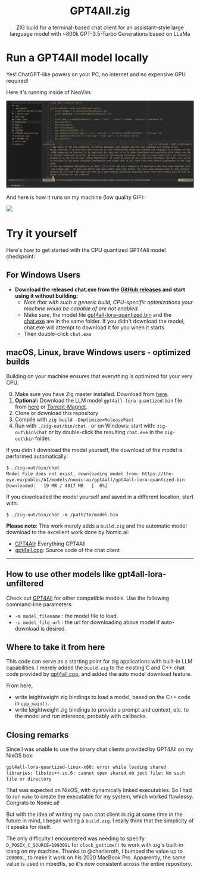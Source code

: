 <h1 align="center">GPT4All.zig</h1>
<p align="center">ZIG build for a terminal-based chat client for an assistant-style large language model with ~800k GPT-3.5-Turbo Generations based on LLaMa</p>
<p align="center"></p>

# Run a GPT4All model locally

Yes! ChatGPT-like powers on your PC, no internet and no expensive GPU required! 

Here it's running inside of NeoVim:

![](./img/2023-04-08_00-39.png)


And here is how it runs on my machine (low quality GIF):

![](./img/gpt4all.zig.GIF)

# Try it yourself

Here's how to get started with the CPU quantized GPT4All model checkpoint:

## For Windows Users

- **Download the released chat.exe from the [GitHub
  releases](https://github.com/renerocksai/gpt4all.zig/releases) and start using
  it without building:**
    - _Note that with such a generic build, CPU-specific optimizations your
      machine would be capable of are not enabled._
    - Make sure, the model file
      [gpt4all-lora-quantized.bin](https://the-eye.eu/public/AI/models/nomic-ai/gpt4all/gpt4all-lora-quantized.bin)
      and the [chat.exe](https://github.com/renerocksai/gpt4all.zig/releases)
      are in the same folder. If you didn't download the model, chat.exe will
      attempt to download it for you when it starts.
    - Then double-click `chat.exe`

## macOS, Linux, brave Windows users - optimized builds

Building on your machine ensures that everything is optimized for your very CPU.

0. Make sure you have Zig master installed. Download from
   [here](https://ziglang.org/download/).
1. **Optional:** Download the LLM model `gpt4all-lora-quantized.bin` file from
   [here](https://the-eye.eu/public/AI/models/nomic-ai/gpt4all/gpt4all-lora-quantized.bin)
   or [Torrent-Magnet](https://tinyurl.com/gpt4all-lora-quantized).
2. Clone or download this repository
3. Compile with `zig build -Doptimize=ReleaseFast`
4. Run with `./zig-out/bin/chat` - or on Windows: start with: `zig-out\bin\chat`
   or by double-click the resulting `chat.exe` in the `zig-out\bin` folder.

If you didn't download the model yourself, the download of the model is
performed automatically:

```shell
$ ./zig-out/bin/chat 
Model File does not exist, downloading model from: https://the-eye.eu/public/AI/models/nomic-ai/gpt4all/gpt4all-lora-quantized.bin
Downloaded:   19 MB / 4017 MB   [  0%]
```

If you downloaded the model yourself and saved in a different location, start with:

```shell
$ ./zig-out/bin/chat -m /path/to/model.bin
```


**Please note**: This work merely adds a `build.zig` and the automatic model
download to the excellent work done by Nomic.ai:
- [GPT4All](https://github.com/nomic-ai/gpt4all): Everything GPT4All
- [gpt4all.cpp](https://github.com/zanussbaum/gpt4all.cpp): Source code of the
  chat client

---

## How to use other models like gpt4all-lora-unfiltered

Check out [GPT4All](https://github.com/nomic-ai/gpt4all) for other compatible
models. Use the following command-line parameters:

- `-m model_filename` : the model file to load.
- `-u model_file_url` : the url for downloading above model if auto-download is
  desired.

## Where to take it from here

This code can serve as a starting point for zig applications with built-in LLM
capabilities. I merely added the `build.zig` to the existing C and C++ chat code
provided by [gpt4all.cpp](https://github.com/zanussbaum/gpt4all.cpp), and added
the auto model download feature.

From here,

- write leightweight zig bindings to load a model, based on the C++ code in
  `cpp_main()`.
- write leightweight zig bindings to provide a prompt and context, etc. to the
  model and run inference, probably with callbacks.


## Closing remarks

Since I was unable to use the binary chat clients provided by GPT4All on my
NixOS box:

```
gpt4all-lora-quantized-linux-x86: error while loading shared libraries: libstdc++.so.6: cannot open shared ob ject file: No such file or directory
```

That was expected on NixOS, with dynamically linked executables. So I had to run
`make` to create the executable for my system, which worked flawlessy. Congrats
to Nomic.ai! 

But with the idea of writing my own chat client in zig at some time in the
future in mind, I began writing a `build.zig`. I really think that the
simplicity of it speaks for itself. 

The only difficulty I encountered was needing to specify
`D_POSIX_C_SOURCE=199309L` for `clock_gettime()` to work with zig's built-in
clang on my machine. Thanks to @charlieroth, I bumped the value up  to
`200809L`, to make it work on his 2020 MacBook Pro. Apparently, the same value
is used in mbedtls, so it's now consistent across the entire repository.
